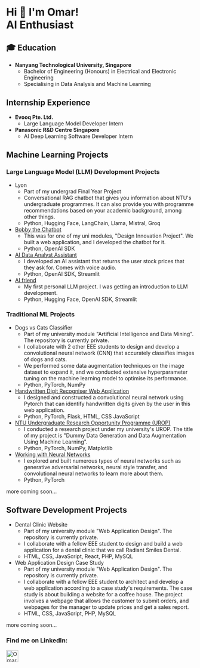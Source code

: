 <h1>Hi 👋 I'm Omar! <br> AI Enthusiast</h1>

<h2>🎓 Education</h2>

- <b>Nanyang Technological University, Singapore</b>
  - Bachelor of Engineering (Honours) in Electrical and Electronic Engineering
  - Specialising in Data Analysis and Machine Learning

<h2>Internship Experience</h2>

- <b>Evooq Pte. Ltd. </b>
  - Large Language Model Developer Intern
- <b>Panasonic R&D Centre Singapore </b>
  - AI Deep Learning Software Developer Intern

<h2>Machine Learning Projects</h2>
<h3>Large Language Model (LLM) Development Projects</h3>

- Lyon
  - Part of my undergrad Final Year Project
  - Conversational RAG chatbot that gives you information about NTU's undergraduate programmes. It can also provide you with programme recommendations based on your academic background, among other things.
  - Python, Hugging Face, LangChain, Llama, Mistral, Groq
- [Bobby the Chatbot](https://ntu-eee-dip-e028.web.app/chatbot)
  - This was for one of my uni modules, "Design Innovation Project". We built a web application, and I developed the chatbot for it.
  - Python, OpenAI SDK
- [AI Data Analyst Assistant](https://github.com/omar-ntu/data-analyst)
  - I developed an AI assistant that returns the user stock prices that they ask for. Comes with voice audio.
  - Python, OpenAI SDK, Streamlit
- [AI friend](https://github.com/omar-ntu/LLM-Deployment)
  - My first personal LLM project. I was getting an introduction to LLM development.
  - Python, Hugging Face, OpenAI SDK, Streamlit

<h3>Traditional ML Projects</h3>

- Dogs vs Cats Classifier
  - Part of my university module "Artificial Intelligence and Data Mining". The repository is currently private.
  - I collaborate with 2 other EEE students to design and develop a convolutional neural network (CNN) that accurately classifies images of dogs and cats.
  - We performed some data augmentation techniques on the image dataset to expand it, and we conducted extensive hyperparameter tuning on the machine learning model to optimise its performance.
  - Python, PyTorch, NumPy
- [Handwritten Digit Recogniser Web Application](https://github.com/omar-ntu/digit_recognition_app)
  - I designed and constructed a convolutional neural network using Pytorch that can identify handwritten digits given by the user in this web application.
  - Python, PyTorch, Flask, HTML, CSS JavaScript
- [NTU Undergraduate Research Opportunity Programme (UROP)](https://github.com/omar-ntu/dummy-data-generation-and-data-augmentation-using-ML/tree/main)
  - I conducted a research project under my university's UROP. The title of my project is "Dummy Data Generation and Data Augmentation Using Machine Learning".
  - Python, PyTorch, NumPy, Matplotlib
- [Working with Neural Networks](https://github.com/omar-ntu/Neural-Networks)
  - I explored and built numerous types of neural networks such as generative adversarial networks, neural style transfer, and convolutional neural networks to learn more about them.
  - Python, PyTorch

more coming soon...

<h2>Software Development Projects</h2>

- Dental Clinic Website 
  - Part of my university module "Web Application Design". The repository is currently private.
  - I collaborate with a fellow EEE student to design and build a web application for a dental clinic that we call Radiant Smiles Dental.
  - HTML, CSS, JavaScript, React, PHP, MySQL
- Web Application Design Case Study
  - Part of my university module "Web Application Design". The repository is currently private.
  - I collaborate with a fellow EEE student to architect and develop a web application according to a case study's requirements. The case study is about building a website for a coffee house. The project involves a webpage that allows the customer to submit orders, and webpages for the manager to update prices and get a sales report.
  - HTML, CSS, JavaScript, PHP, MySQL

more coming soon...

<h3>Find me on LinkedIn:</h3>

[<img align="left" alt="Omar | LinkedIn" width="32px" src="https://cdn.jsdelivr.net/npm/simple-icons@v3/icons/linkedin.svg" />][linkedin]


[linkedin]: https://www.linkedin.com/in/omar-sheik-mustafa-7bb816259


<!--
**omar-ntu/omar-ntu** is a ✨ _special_ ✨ repository because its `README.md` (this file) appears on your GitHub profile.

Here are some ideas to get you started:

- 🔭 I’m currently working on ...
- 🌱 I’m currently learning ...
- 👯 I’m looking to collaborate on ...
- 🤔 I’m looking for help with ...
- 💬 Ask me about ...
- 📫 How to reach me: ...
- 😄 Pronouns: ...
- ⚡ Fun fact: ...
-->
